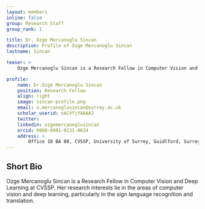 ```yaml
---
layout: members
inline: false
group: Research Staff
group_rank: 1

title: Dr. Ozge Mercanoglu Sincan
description: Profile of Ozge Mercanoglu Sincan
lastname: Sincan

teaser: >
    Ozge Mercanoglu Sincan is a Research Fellow in Computer Vision and Deep Learning at CVSSP. Her research interests lie in the areas of computer vision and deep learning, particularly in the sign language recognition and translation.

profile:
    name: Dr.Ozge Mercanoglu Sincan
    position: Research Fellow
    align: right
    image: sincan-profile.png
    email: o.mercanoglusincan@surrey.ac.uk
    scholar_userid: nACVfjYAAAAJ
    twitter: 
    linkedin: ozgemercanoglusincan
    orcid: 0000-0001-9131-0634
    address: >
        Office 10 BA 00, CVSSP, University of Surrey, Guidlford, Surrey, GU27XH<br />
---
```


## Short Bio

Ozge Mercanoglu Sincan is a Research Fellow in Computer Vision and Deep Learning at CVSSP. Her research interests lie in the areas of computer vision and deep learning, particularly in the sign language recognition and translation.